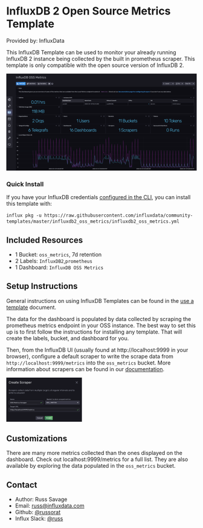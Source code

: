 # InfluxDB 2 Open Source Metrics Template

Provided by: InfluxData

This InfluxDB Template can be used to monitor your already running InfluxDB 2 instance being collected by the built in prometheus scraper. This template is only compatible with the open source version of InfluxDB 2.

![InfluxDB 2 Dashboard Screenshot](img/influxdb2-dashboard.png)

### Quick Install

If you have your InfluxDB credentials [configured in the CLI](Vhttps://v2.docs.influxdata.com/v2.0/reference/cli/influx/config/), you can install this template with:

```
influx pkg -u https://raw.githubusercontent.com/influxdata/community-templates/master/influxdb2_oss_metrics/influxdb2_oss_metrics.yml
```

## Included Resources

  - 1 Bucket: `oss_metrics`, 7d retention
  - 2 Labels: `InfluxDB2`,`prometheus`
  - 1 Dashboard: `InfluxDB OSS Metrics`

## Setup Instructions

  General instructions on using InfluxDB Templates can be found in the [use a template](../docs/use_a_template.md) document.

  The data for the dashboard is populated by data collected by scraping the prometheus metrics endpoint in your OSS instance. The best way to set this up is to first follow the instructions for installing any template. That will create the labels, bucket, and dashboard for you.

  Then, from the InfluxDB UI (usually found at http://localhost:9999 in your browser), configure a default scraper to write the scrape data from `http://localhost:9999/metrics` into the `oss_metrics` bucket. More information about scrapers can be found in our [documentation](https://v2.docs.influxdata.com/v2.0/write-data/scrape-data/).

<img src="img/create-scraper.png" width="200" />

## Customizations

  There are many more metrics collected than the ones displayed on the dashboard. Check out localhost:9999/metrics for a full list. They are also available by exploring the data populated in the `oss_metrics` bucket.

## Contact

- Author: Russ Savage
- Email: russ@influxdata.com
- Github: [@russorat](https://github.com/russorat)
- Influx Slack: [@russ](https://influxdata.com/slack)
